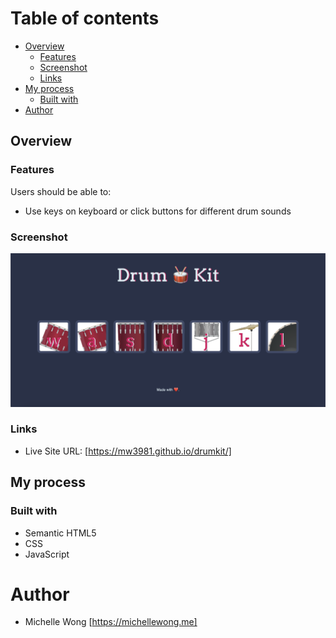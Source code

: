 # Table of contents

- [Overview](#overview)
  - [Features](#features)
  - [Screenshot](#screenshot)
  - [Links](#links)
- [My process](#my-process)
  - [Built with](#built-with)
- [Author](#author)

## Overview

### Features

Users should be able to:

- Use keys on keyboard or click buttons for different drum sounds

### Screenshot

![](drumkit.png)

### Links

- Live Site URL: [https://mw3981.github.io/drumkit/]

## My process

### Built with

- Semantic HTML5
- CSS
- JavaScript

# Author

- Michelle Wong [https://michellewong.me]

